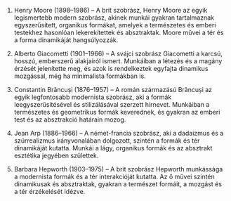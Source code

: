 1.  Henry Moore (1898–1986) – A brit szobrász, Henry Moore az egyik legismertebb modern szobrász, akinek munkái gyakran tartalmaznak egyszerűsített, organikus formákat, amelyek a természetes és emberi testekhez hasonlóan lekerekítettek és absztraktak. Moore művei a tér és a forma dinamikáját hangsúlyozzák.

2.  Alberto Giacometti (1901–1966) – A svájci szobrász Giacometti a karcsú, hosszú, emberszerű alakjairól ismert. Munkáiban a létezés és a magány érzését jelenítette meg, és azok is rendelkeztek egyfajta dinamikus mozgással, még ha minimalista formákban is.

3.  Constantin Brâncuși (1876–1957) – A román származású Brâncuși az egyik legfontosabb modernista szobrász, aki a formák leegyszerűsítésével és stilizálásával szerzett hírnevet. Munkáiban a természetes és geometrikus formák keverednek, és gyakran az emberi test és az absztrakció határain mozog.

4.  Jean Arp (1886–1966) – A német-francia szobrász, aki a dadaizmus és a szürrealizmus irányvonalában dolgozott, szintén a formák és tér dinamikáját kutatta. Munkái a lágy, organikus formák és az absztrakt esztétika jegyében születtek.

5.  Barbara Hepworth (1903–1975) – A brit szobrász Hepworth munkássága a modernista formák és a tér interakcióját kutatta. Az ő művei szintén dinamikusak és absztraktak, gyakran a természet formáit, a mozgást és a tér érzékelését idézve.

 

 

